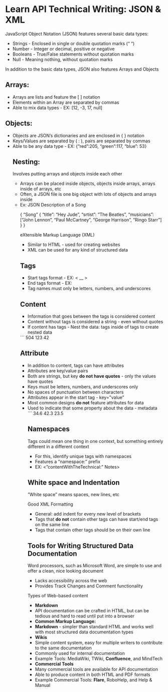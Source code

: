 <h1>Learn API Technical Writing: JSON & XML</h1>
<p>JavaScript Object Notation (JSON) features several basic data types:</p>
<ul>
	<li>Strings - Enclosed in single or double quotation marks (“ “)</li>
	<li>Number - Integer or decimal, positive or negative</li>
	<li>Booleans - True/False statements without quotation marks</li>
	<li>Null - Meaning nothing, without quotation marks</li>
</ul>
<p>In addition to the basic data types, JSON also features Arrays and Objects<p>
<h2>Arrays:</h2>
<ul>
	<li>Arrays are lists and feature the [ ] notation</li>
	<li>Elements within an Array are separated by commas</li>
	<li>Able to mix data types - EX: [12, -3, 17, null]</li>
</ul>
<h2>Objects:</h2>
<ul>
	<li>Objects are JSON’s dictionaries and are enclosed in { } notation</li>
	<li>Keys/Values are separated by ( : ), pairs are separated by commas</li>
	<li>Able to be any data type - EX: {“red”:205, “green”:117, “blue”: 53}
<h2>Nesting:</h2>
<p>Involves putting arrays and objects inside each other</p>
<ul>
	<li>Arrays can be placed inside objects, objects inside arrays, arrays inside of arrays, etc</li>
	<li>Often, a JSON file is one big object with lots of objects and arrays inside</li>
	<li>Ex: JSON Description of a Song</li>
	

{
“Song”
	{
		“title”: “Hey Jude”,
		“srtist”: ”The Beatles”,
“musicians”: 
[“John Lennon”, “Paul McCartney”, “George Harrison”, “Ringo Starr”]
            }
} 



<p>eXtensible Markup Language (XML)</p>
<ul>
	<li>Similar to HTML - used for creating websites</li>
	<li>XML can be used for any kind of structured data</li>
</ul>
<h2>Tags</h2>
<ul>
	<li>Start tags format - EX: < __ ></li>
	<li>End tags format - EX: </ __ ></li>
	<li>Tag names must only be letters, numbers, and underscores</li>
</ul>
<h2>Content</h2>
<ul>
	<li>Information that goes between the tags is considered content</li>
	<li>Content without tags is considered a string - even without quotes</li>
	<li>If content has tags - Nest the data: tags inside of tags to create nested data</li>
</ul>
``` 
<color>
<red>504</red>
	<green>123</green>
	<blue>42</blue>
</color>
<h2>Attribute</h2>
<ul>
	<li>In addition to content, tags can have attributes</li>
	<li>Attributes are key/value pairs</li>
	<li>Both are strings, but key <strong>do not have quotes</strong> - only the values have quotes</li>
	<li>Keys must be letters, numbers, and underscores only</li>
	<li>No spaces of punctuation between characters</li>
	<li>Attributes appear in the start tag - key=”value”</li>
	<li>Most common designs <strong>do not</strong> feature attributes for data</li>
	<li>Used to indicate that some property about the data - metadata</li>
```
<fileSize unit=”KB”>34.6</fileSize>
<cost currency=”USD”>42.3</cost>
<projectedValue decimals=”2” confidence=”5”>23.5</projectedValue>
<h2>Namespaces</h2>
<p>Tags could mean one thing in one context, but something entirely different in a different context</p>
<ul>
	<li>For this, identify unique tags with namespaces</li>
	<li>Features a “namespace:” prefix</li>
		<li>EX: <”contentWithTheTechnical:” Notes></li>
</ul>
<h2>White space and Indentation</h2>
<p>”White space” means spaces, new lines, etc</p>
<p>Good XML Formatting</p>
<ul>
	<li>General: add indent for every new level of brackets</li>
	<li>Tags that <strong>do not</strong> contain other tags can have start/end tags on the same line</li>
	<li>Tags that contain other tags should be on their own line</li>
</ul>
<h2>Tools for Writing Structured Data Documentation</h2>
<p>Word processors, such as Microsoft Word, are simple to use and offer a clean, nice looking document</p>
<ul>
	<li>Lacks accessibility across the web</li>
	<li>Provides Track Changes and Comment functionality</li>
</ul>
<p>Types of Web-based content</p>
<ul>
	<li><strong>Markdown</strong></li>
	<li>API documentation can be crafted in HTML, but can be tedious and hard to read until put into a browser</li>
	<li><strong>Common Markup Language:</strong></li>
	<li><strong>Markdown</strong> - simpler than standard HTML and works well with most structured data documentation types</li>
	<li><strong>Wikis</strong></li>
	<li>Simple content system, easy for multiple writers to contribute to the same documentation</li>
	<li>Commonly used for internal documentation</li>
	<li>Example Tools: MediaWiki, TWiki, <strong>Confluence</strong>, and MindTech</li>
	<li><strong>Commercial Tools</strong></li>
	<li>Many commercial tools are available for API documentation</li>
	<li>Able to produce content in both HTML and PDF formats</li>
	<li>Example Commercial Tools: <strong>Flare</strong>, RoboHelp, and Help & Manual</li>
</ul>
